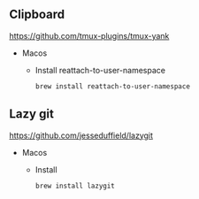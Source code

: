 ## Clipboard

https://github.com/tmux-plugins/tmux-yank

* Macos
  - Install reattach-to-user-namespace 

    ```bash
    brew install reattach-to-user-namespace
    ```

## Lazy git

https://github.com/jesseduffield/lazygit

* Macos
  - Install

    ```bash
    brew install lazygit
    ```

